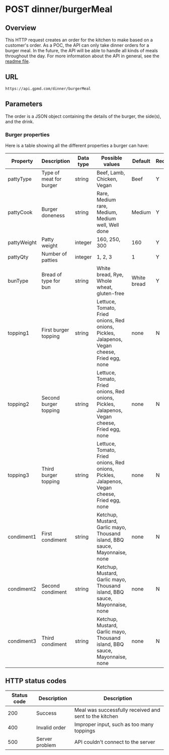 # POST dinner/burgerMeal

## Overview

This HTTP request creates an order for the kitchen to make based on a customer's order. As a POC, the API can only take dinner orders for a burger meal. In the future, the API will be able to handle all kinds of meals throughout the day. For more information about the API in general, see the [readme file](readme.md).

## URL
```
https://api.gpmd.com/dinner/burgerMeal
```

## Parameters

The order is a JSON object containing the details of the burger, the side(s), and the drink.

### Burger properties

Here is a table showing all the different properties a burger can have:

| Property    | Description             | Data type | Possible values                                                                              | Default     | Required? |
|-------------|-------------------------|-----------|----------------------------------------------------------------------------------------------|-------------|-----------|
| pattyType   | Type of meat for burger | string    | Beef, Lamb, Chicken, Vegan                                                                   | Beef        | Y         |
| pattyCook   | Burger doneness         | string    | Rare, Medium rare, Medium, Medium well, Well done                                            | Medium      | Y         |
| pattyWeight | Patty weight            | integer   | 160, 250, 300                                                                                | 160         | Y         |
| pattyQty    | Number of patties       | integer   | 1, 2, 3                                                                                      | 1           | Y         |
| bunType     | Bread of type for bun   | string    | White bread, Rye, Whole wheat, gluten-free                                                   | White bread | Y         |
| topping1    | First burger topping    | string    | Lettuce, Tomato, Fried onions, Red onions, Pickles, Jalapenos, Vegan cheese, Fried egg, none | none        | N         |
| topping2    | Second burger topping   | string    | Lettuce, Tomato, Fried onions, Red onions, Pickles, Jalapenos, Vegan cheese, Fried egg, none | none        | N         |
| topping3    | Third burger topping    | string    | Lettuce, Tomato, Fried onions, Red onions, Pickles, Jalapenos, Vegan cheese, Fried egg, none | none        | N         |
| condiment1  | First condiment         | string    | Ketchup, Mustard, Garlic mayo, Thousand island, BBQ sauce, Mayonnaise, none                  | none        | N         |
| condiment2  | Second condiment        | string    | Ketchup, Mustard, Garlic mayo, Thousand island, BBQ sauce, Mayonnaise, none                  | none        | N         |
| condiment3  | Third condiment         | string    | Ketchup, Mustard, Garlic mayo, Thousand island, BBQ sauce, Mayonnaise, none                  | none        | N         |





## HTTP status codes

| Status code | Description    | Description                                            |
|-------------|----------------|--------------------------------------------------------|
| 200         | Success        | Meal was successfully received and sent to the kitchen |
| 400         | Invalid order  | Improper input, such as too many toppings              |
| 500         | Server problem | API couldn't connect to the server                     |
